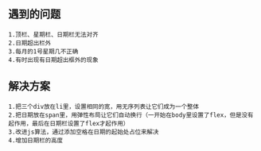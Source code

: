 ## 遇到的问题        
    1.顶栏、星期栏、日期栏无法对齐    
    2.日期超出栏外    
    3.每月的1号星期几不正确
    4.有时出现有日期超出框外的现象    
## 解决方案     
    1.把三个div放在li里，设置相同的宽，用无序列表让它们成为一个整体         
    2.把日期放在span里，用弹性布局让它们自动换行（一开始在body里设置了flex，但是没有起作用，最后在日期栏设置了flex才起作用）      
    3.改进js算法，通过添加空格在日期的起始处占位来解决      
    4.增加日期栏的高度